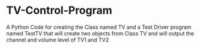# TV-Control-Program
A Python Code for creating the Class named TV and a Test Driver program named TestTV that will create two objects from Class TV and will output the channel and volume level of TV1 and TV2
